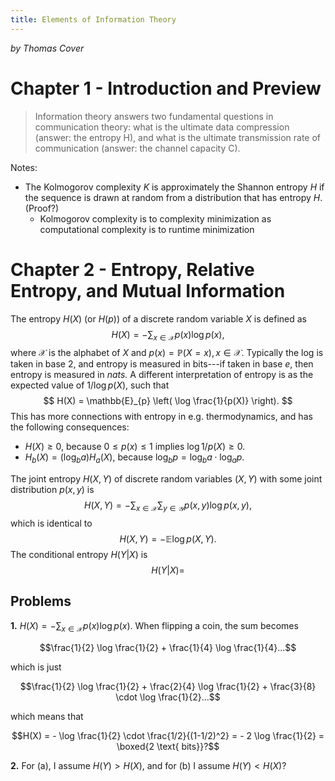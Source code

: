```yaml
---
title: Elements of Information Theory
---
```


*by Thomas Cover*

# Chapter 1 - Introduction and Preview

> Information theory answers two fundamental questions in communication theory: what is the ultimate data compression (answer: the entropy H), and what is the ultimate transmission rate of communication (answer: the channel capacity C).

Notes:

- The Kolmogorov complexity $K$ is approximately the Shannon entropy $H$ if the sequence is drawn at random from a distribution that has entropy $H.$ (Proof?)
    - Kolmogorov complexity is to complexity minimization as computational complexity is to runtime minimization

# Chapter 2 - Entropy, Relative Entropy, and Mutual Information

The entropy $H(X)$ (or $H(p)$) of a discrete random variable $X$ is defined as 
$$H(X) = - \sum_{x \in \mathcal{X}} p(x) \log p(x),$$
where $\mathcal{X}$ is the alphabet of $X$ and $p(x) = \mathbb{P}(X = x), \, x \in \mathcal{X}.$ Typically the log is taken in base 2, and entropy is measured in bits---if taken in base $e$, then entropy is measured in *nats.* A different interpretation of entropy is as the expected value of $1 / \log p(X),$ such that
$$ H(X) = \mathbb{E}_{p} \left( \log \frac{1}{p(X)} \right). $$ 
This has more connections with entropy in e.g. thermodynamics, and has the following consequences:

- $H(X) \geq 0,$ because $0 \leq p(x) \leq 1$ implies $\log 1/p(X) \geq 0.$ 
- $H_b(X) = (\log_b a) H_a(X),$ because $\log_b p = \log_b a \cdot \log_a p.$ 


The joint entropy $H(X,Y)$ of discrete random variables $(X,Y)$ with some joint distribution $p(x,y)$ is 
$$H(X,Y) = - \sum_{x \in \mathcal{X}} \sum_{y \in \mathcal{Y}} p(x,y) \log p(x,y),$$ which is identical to $$H(X,Y) = -\mathbb{E} \log p(X,Y).$$
The conditional entropy $H(Y|X)$ is $$H(Y|X) =$$

## Problems

**1.** $H(X) = - \sum_{x \in \mathcal{X}} p(x) \log p(x).$ When flipping a coin, the sum becomes

$$\frac{1}{2} \log \frac{1}{2} + \frac{1}{4} \log \frac{1}{4}...$$

which is just

$$\frac{1}{2} \log \frac{1}{2} + \frac{2}{4} \log \frac{1}{2} + \frac{3}{8} \cdot \log \frac{1}{2}...$$

which means that 

$$H(X) = - \log \frac{1}{2} \cdot \frac{1/2}{(1-1/2)^2} = - 2 \log \frac{1}{2} = \boxed{2 \text{ bits}}?$$

**2.** For (a), I assume $H(Y) > H(X),$ and for (b) I assume $H(Y) < H(X)?$ 


